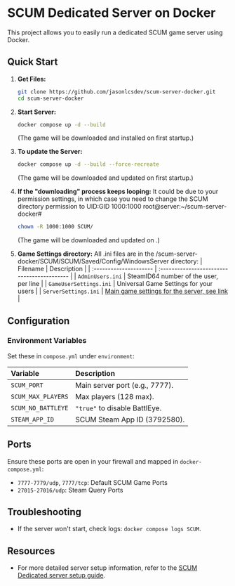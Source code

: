 # SCUM Dedicated Server on Docker

This project allows you to easily run a dedicated SCUM game server using Docker.

## Quick Start

1.  **Get Files:**
    ```bash
    git clone https://github.com/jasonlcsdev/scum-server-docker.git
    cd scum-server-docker
    ```
2.  **Start Server:**
    ```bash
    docker compose up -d --build
    ```
    (The game will be downloaded and installed on first startup.)

3.  **To update the Server:**
    ```bash
    docker compose up -d --build --force-recreate
    ```
    (The game will be downloaded and updated on first startup.)

4.  **If the "downloading" process keeps looping:**
    It could be due to your permission settings, in which case you need to change the SCUM directory permission to UID:GID 1000:1000
    root@server:~/scum-server-docker# 
    ```bash
    chown -R 1000:1000 SCUM/
    ```
    (The game will be downloaded and updated on .)

5.  **Game Settings directory:**
    All .ini files are in the /scum-server-docker/SCUM/SCUM/Saved/Config/WindowsServer directory:
    | Filename               | Description                                 |
    | :--------------------- | :------------------------------------------ |
    | `AdminUsers.ini`       | SteamID64 number of the user, per line      |
    | `GameUserSettings.ini` | Universal Game Settings for your users      |
    | `ServerSettings.ini`   | [Main game settings for the server, see link](https://docs.google.com/spreadsheets/d/1w_JyXbtXcwhoYMrB_OAuLLJldR1Tu3Pq8GZGRjej0J8/edit?gid=612109557#gid=612109557) |

## Configuration

### Environment Variables

Set these in `compose.yml` under `environment`:

| Variable           | Description                      |
| :----------------- | :------------------------------- |
| `SCUM_PORT`        | Main server port (e.g., 7777).   |
| `SCUM_MAX_PLAYERS` | Max players (128 max).    |
| `SCUM_NO_BATTLEYE` | `"true"` to disable BattlEye.    |
| `STEAM_APP_ID`     | SCUM Steam App ID (3792580).     |

## Ports

Ensure these ports are open in your firewall and mapped in `docker-compose.yml`:

* `7777-7779/udp`, `7777/tcp`: Default SCUM Game Ports
* `27015-27016/udp`: Steam Query Ports

## Troubleshooting

* If the server won't start, check logs: `docker compose logs SCUM`.

## Resources

* For more detailed server setup information, refer to the [SCUM Dedicated server setup guide](https://scum.fandom.com/wiki/Scum_Dedicated_server_setup).
